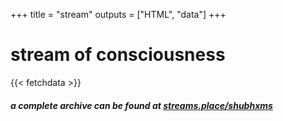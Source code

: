 +++
title = "stream"
outputs = ["HTML", "data"]
+++

# stream of consciousness

{{< fetchdata >}}

##### a complete archive can be found at [streams.place/shubhxms](https://streams.place/shubhxms)